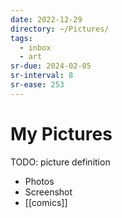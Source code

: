 ```yaml
---
date: 2022-12-29
directory: ~/Pictures/
tags:
  - inbox
  - art
sr-due: 2024-02-05
sr-interval: 8
sr-ease: 253
---
```


# My Pictures

TODO: picture definition

- Photos
- Screenshot
- [[comics]]
